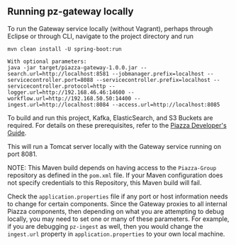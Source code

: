 ## Running pz-gateway locally

To run the Gateway service locally (without Vagrant), perhaps through Eclipse or through CLI, navigate to the project directory and run

    mvn clean install -U spring-boot:run

	With optional parameters:
	java -jar target/piazza-gateway-1.0.0.jar --search.url=http://localhost:8581 --jobmanager.prefix=localhost --servicecontroller.port=8088 --servicecontroller.prefix=localhost --servicecontroller.protocol=http --logger.url=http://192.168.46.46:14600 --workflow.url=http://192.168.50.50:14400 --ingest.url=http://localhost:8084 --access.url=http://localhost:8085

To build and run this project, Kafka, ElasticSearch, and S3 Buckets are required.  For details on these prerequisites, refer to the
[Piazza Developer's Guide](https://pz-docs.geointservices.io/devguide/index.html#_piazza_core_overview).

This will run a Tomcat server locally with the Gateway service running on port 8081.

NOTE: This Maven build depends on having access to the `Piazza-Group` repository as defined in the `pom.xml` file. If your Maven configuration does not specify credentials to this Repository, this Maven build will fail. 

Check the `application.properties` file if any port or host information needs to change for certain components. Since the Gateway proxies to all internal Piazza components, then depending on what you are attempting to debug locally, you may need to set one or many of these parameters. For example, if you are debugging `pz-ingest` as well, then you would change the `ingest.url` property in `application.properties` to your own local machine.



